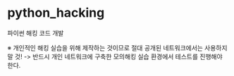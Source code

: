 # python_hacking
파이썬 해킹 코드 개발

※ 개인적인 해킹 실습을 위해 제작하는 것이므로 절대 공개된 네트워크에서는 사용하지 말 것!
-> 반드시 개인 네트워크에 구축한 모의해킹 실습 환경에서 테스트를 진행해야 한다.